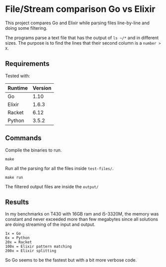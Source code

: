# File/Stream comparison Go vs Elixir

This project compares Go and Elixir while parsing files line-by-line and doing some filtering.

The programs parse a text file that has the output of `ls ~/*` and in different sizes. The purpose is to find the lines that their second column is a `number > X`.

## Requirements

Tested with:

|Runtime|Version|
|---|---|
|Go|1.10|
|Elixir|1.6.3|
|Racket|6.12|
|Python|3.5.2|

## Commands

Compile the binaries to run.

```
make
```

Run all the parsing for all the files inside `test-files/`.

```
make run
```

The filtered output files are inside the `output/`

## Results

In my benchmarks on T430 with 16GB ram and i5-3320M, the memory was constant and never exceeded more than few megabytes since all solutions are doing streaming of the input and output.

```
1x = Go
6x = Python
20x = Racket
100x = Elixir pattern matching
200x = Elixir splitting
```

So Go seems to be the fastest but with a bit more verbose code.

